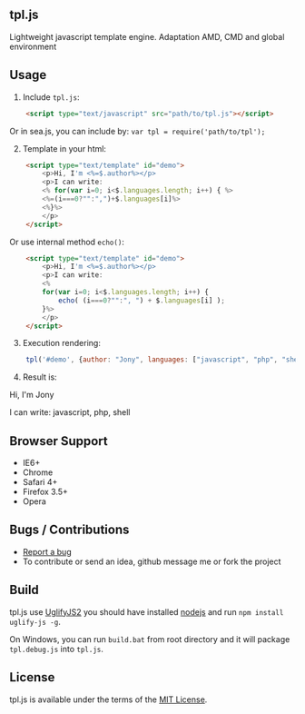 ## tpl.js
Lightweight javascript template engine. Adaptation AMD, CMD and global environment

## Usage

1. Include `tpl.js`:
``` html
    <script type="text/javascript" src="path/to/tpl.js"></script>
```
Or in sea.js, you can include by: `var tpl = require('path/to/tpl');`


2. Template in your html:
``` html
    <script type="text/template" id="demo">
        <p>Hi, I'm <%=$.author%></p>
        <p>I can write:
        <% for(var i=0; i<$.languages.length; i++) { %>
        <%=(i===0?"":",")+$.languages[i]%>
        <%}%>
        </p>
    </script>
```
Or use internal method `echo()`:
``` html
    <script type="text/template" id="demo">
        <p>Hi, I'm <%=$.author%></p>
        <p>I can write:
        <% 
        for(var i=0; i<$.languages.length; i++) { 
            echo( (i===0?"":", ") + $.languages[i] );
        }%>
        </p>
    </script>
```
    

3. Execution rendering:
``` js
    tpl('#demo', {author: "Jony", languages: ["javascript", "php", "shell"]});
```

4. Result is:
<p>Hi, I'm Jony</p>
<p>I can write: javascript, php, shell</p>


## Browser Support

  * IE6+
  * Chrome
  * Safari 4+
  * Firefox 3.5+
  * Opera

## Bugs / Contributions
- [Report a bug](https://github.com/niceue/tpl.js/issues)
- To contribute or send an idea, github message me or fork the project

## Build
tpl.js use [UglifyJS2](https://github.com/mishoo/UglifyJS) 
you should have installed [nodejs](nodejs.org) and run `npm install uglify-js -g`.

On Windows, you can run `build.bat` from root directory and it will package `tpl.debug.js` into `tpl.js`.

  
## License

tpl.js is available under the terms of the [MIT License](https://github.com/niceue/tpl.js/blob/master/LICENSE.txt).

